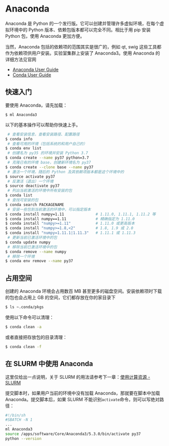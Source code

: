 # Anaconda

Anaconda 是 Python 的一个发行版。它可以创建并管理许多虚拟环境，在每个虚拟环境中的 Python 版本、依赖包版本都可以完全不同。相比于用 pip 安装 Python 包，使用 Anaconda 更加方便。

当然，Anaconda 包括的依赖项的范围其实是很广的，例如 qt, swig 这些工具都作为依赖项供用户安装。实验室集群上安装了 Anaconda3。使用 Anaconda 的详细方法见官网 

- [Anaconda User Guide](https://docs.anaconda.com/anaconda/user-guide/)
- [Conda User Guide](https://conda.io/projects/conda/en/latest/user-guide/index.html)

## 快速入门

要使用 Anaconda，请先加载：

```
$ ml Anaconda3
```

以下的基本操作可以帮助你快速上手。

```bash
 # 查看安装信息，查看安装路径、配置路径
$ conda info
 # 查看可用的环境（包括系统的和用户自己的）
$ conda env list
 # 创建名为 py35 的环境并安装 Python 3.7
$ conda create --name py37 python=3.7
 # 克隆已有的环境 base，创建新环境名为 py37
$ conda create --clone base --name py37
 # 激活一个环境，随后的 Python 及其依赖项版本都是这个环境中的
$ source activate py37
 # 反激活（退出）一个环境
$ source deactivate py37
 # 列出当前激活的环境中所有安装的包
$ conda list
 # 查找可安装的包
$ conda search PACKAGENAME
 # 安装一些包到当前激活的环境中，可以指定版本
$ conda install numpy=1.11              # 1.11.0, 1.11.1, 1.11.2 等
$ conda install numpy==1.11             # 精确指定为 1.11.0
$ conda install "numpy>=1.11"           # 1.11.0 或更高版本
$ conda install "numpy>=1.8,<2"         # 1.8, 1.9 或 2.0
$ conda install "numpy=1.11.1|1.11.3"   # 1.11.1 或 1.11.3
 # 更新当前已激活环境中的包
$ conda update numpy
 # 移除当前已激活环境中的包
$ conda remove --name numpy
 # 移除一个环境
$ conda env remove --name py37
```

## 占用空间

创建的 Anaconda 环境会占用数百 MB 甚至更多的磁盘空间。安装依赖项时下载的包也会占用上 GB 的空间，它们都存放在你的家目录下

```bash
$ ls ~.conda/pkgs
```

使用以下命令可以清理：

```bash
$ conda clean -a
```

或者直接把存放包的目录清理：

```bash
$ conda clean -f
```

## 在 SLURM 中使用 Anaconda

这里仅给出一点说明，关于 SLURM 的用法请参考下一章：[使用计算资源 - SLURM](zh-cn/04-slurm/01-slurm-info)

提交脚本时，如果用户当前的环境中没有加载 Anaconda，那就要在脚本中加载 Anaconda。提交脚本后，如果  SLURM 不能识别`activate`命令，则可以写绝对路径：

```bash
#!/bin/sh
#SBATCH -N 1
...
ml Anaconda3
source /apps/software/Core/Anaconda3/5.3.0/bin/activate py37
python --version
```
